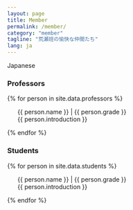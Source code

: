 ```yaml
---
layout: page
title: Member
permalink: /member/
category: "member"
tagline: "荒瀬班の愉快な仲間たち"
lang: ja
---
```

Japanese
<h3 class="member-role"><span>Professors</span></h3> 

{% for person in site.data.professors %}
  <ul class="member-content">
    {{ person.name }} | {{ person.grade }} <br>
    {{ person.introduction }}
  </ul>
{% endfor %}

<h3 class="member-role"><span>Students</span></h3>

{% for person in site.data.students %}
  <ul class="member-content">
    {{ person.name }} | {{ person.grade }} <br>
    {{ person.introduction }}
  </ul>
{% endfor %}
